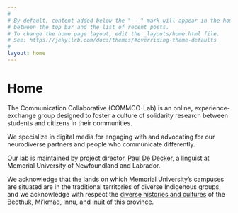 ```yaml
---
#
# By default, content added below the "---" mark will appear in the home page
# between the top bar and the list of recent posts.
# To change the home page layout, edit the _layouts/home.html file.
# See: https://jekyllrb.com/docs/themes/#overriding-theme-defaults
#
layout: home
---
```


<h1>Home</h1>
The Communication Collaborative (COMMCO-Lab) is an online, experience-exchange group designed to foster a culture of solidarity research between students and citizens in their communities.

We specialize in digital media for engaging with and advocating for our neurodiverse partners and people who communicate differently.

Our lab is maintained by project director, <a href="mailto:pauldd@mun.ca">Paul De Decker</a>, a linguist at Memorial University of Newfoundland and Labrador.

We acknowledge that the lands on which Memorial University’s campuses are situated are in the traditional territories of diverse Indigenous groups, and we acknowledge with respect the <a href="https://apihtawikosisan.com/2016/09/beyond-territorial-acknowledgments/">diverse histories and cultures</a> of the Beothuk, Mi’kmaq, Innu, and Inuit of this province.
